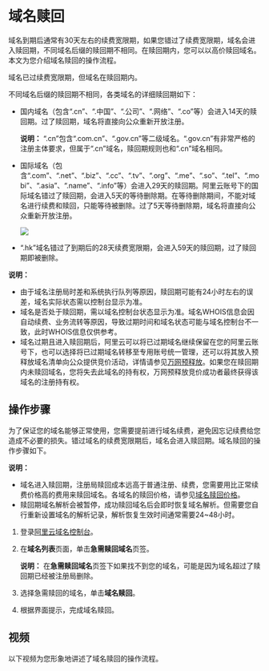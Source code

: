 # 域名赎回

域名到期后通常有30天左右的续费宽限期，如果您错过了续费宽限期，域名会进入赎回期，不同域名后缀的赎回期不相同。在赎回期内，您可以以高价赎回域名。本文为您介绍域名赎回的操作流程。

域名已过续费宽限期，但域名在赎回期内。

不同域名后缀的赎回期不相同，各类域名的详细赎回期如下：

-   国内域名（包含“.cn”、“.中国”、“.公司”、“.网络”、“.co”等）会进入14天的赎回期。过了赎回期，域名将直接向公众重新开放注册。

    **说明：** “.cn”包含“.com.cn”、“.gov.cn”等二级域名。“.gov.cn”有非常严格的注册主体要求，但属于“.cn”域名，赎回期规则也和“.cn”域名相同。

-   国际域名（包含“.com”、“.net”、“.biz”、“.cc”、“.tv”、“.org”、“.me”、“.so”、“.tel”、“.mobi”、“.asia”、“.name”、“.info”等）会进入29天的赎回期。阿里云账号下的国际域名错过了赎回期，会进入5天的等待删除期。在等待删除期间，不能对域名进行续费和赎回，只能等待被删除。过了5天等待删除期，域名将直接向公众重新开放注册。

    ![](https://static-aliyun-doc.oss-accelerate.aliyuncs.com/assets/img/zh-CN/7696449951/p38922.png)

-   “.hk”域名错过了到期后的28天续费宽限期，会进入59天的赎回期，过了赎回期即被删除。

**说明：**

-   由于域名注册局时差和系统执行队列等原因，赎回期可能有24小时左右的误差，域名实际状态需以控制台显示为准。
-   域名是否处于赎回期，需以域名控制台状态显示为准。域名WHOIS信息会因自动续费、业务流转等原因，导致过期时间和域名状态可能与域名控制台不一致，此时WHOIS信息仅供参考。
-   域名过期且进入赎回期后，阿里云可以将已过期域名继续保留在您的阿里云账号下，也可以选择将已过期域名转移至专用账号统一管理，还可以将其放入预释放域名清单向公众提供竞价活动，详情请参见[万网预释放](/cn.zh-CN/域名交易/我要买域名/万网预释放.md)。如果您在赎回期内未赎回域名，您将失去此域名的持有权，万网预释放竞价成功者最终获得该域名的注册持有权。

## 操作步骤

为了保证您的域名能够正常使用，您需要提前进行域名续费，避免因忘记续费给您造成不必要的损失。错过域名的续费宽限期后，域名会进入赎回期。域名赎回的操作步骤如下。

**说明：**

-   域名进入赎回期，注册局赎回成本远高于普通注册、续费，您需要用比正常续费价格高的费用来赎回域名。各域名的赎回价格，请参见[域名赎回价格](/cn.zh-CN/产品定价/域名价格.md)。
-   赎回期域名解析会被暂停，成功赎回域名后会即时恢复域名解析。但需要您自行重新设置域名的解析记录，解析恢复生效时间通常需要24~48小时。

1.  登录[阿里云域名控制台](https://dc.console.aliyun.com)。

2.  在**域名列表**页面，单击**急需赎回域名**页签。

    **说明：** 在**急需赎回域名**页签下如果找不到您的域名，可能是因为域名超过了赎回期已经被注册局删除。

3.  选择急需赎回的域名，单击**域名赎回**。

4.  根据界面提示，完成域名赎回。


## 视频

以下视频为您形象地讲述了域名赎回的操作流程。 


